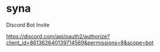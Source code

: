 # syna

Discord Bot Invite

https://discord.com/api/oauth2/authorize?client_id=861362640139714569&permissions=8&scope=bot
